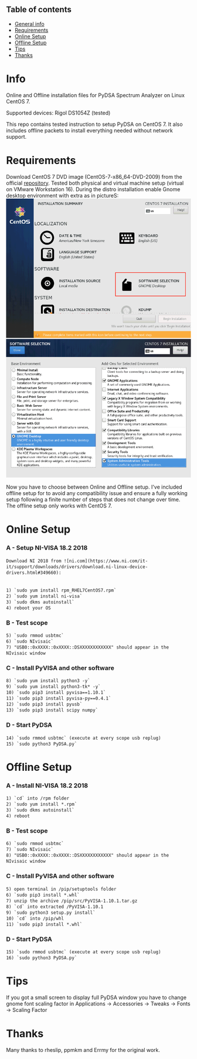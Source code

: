 ## Table of contents
* [General info](#Info)
* [Requirements](#Requirements)
* [Online Setup](#Online)
* [Offline Setup](#Offline)
* [Tips](#Tips)
* [Thanks](#Thanks)

# Info
Online and Offline installation files for PyDSA Spectrum Analyzer on Linux CentOS 7.

Supported devices: Rigol DS1054Z (tested)

This repo contains tested instruction to setup PyDSA on CentOS 7.
It also includes offline packets to install everything needed without network support.

# Requirements
Download CentOS 7 DVD image (CentOS-7-x86_64-DVD-2009) from the official [repository](http://isoredirect.centos.org/centos/7/isos/x86_64/).
Tested both physical and virtual machine setup (virtual on VMware Workstation 16).
During the distro installation enable Gnome desktop environment with extra as in pictureS:
![CentOS software options](https://github.com/Limon93/PyDSA/blob/master/CentOS_setup_1of2.png)
![CentOS selection](https://github.com/Limon93/PyDSA/blob/master/CentOS_setup_2of2.png)

Now you have to choose between Online and Offline setup.
I've included offline setup for to avoid any compatibility issue and ensure a fully working setup following a finite number of steps that does not change over time.
The offline setup only works with CentOS 7.

# Online Setup
### A - Setup NI-VISA 18.2 2018  
    Download NI 2018 from ![ni.com](https://www.ni.com/it-it/support/downloads/drivers/download.ni-linux-device-drivers.html#349660):
	
	
	1) `sudo yum install rpm_RHEL7CentOS7.rpm`
	2) `sudo yum install ni-visa`
	3) `sudo dkms autoinstall`
	4) reboot your OS
	

### B - Test scope

	5) `sudo rmmod usbtmc`
	6) `sudo NIvisaic` 
	7) "USB0::0xXXXX::0xXXXX::DSXXXXXXXXXXXX" should appear in the NIvisaic window

### C - Install PyVISA and other software

	8) `sudo yum install python3 -y`
	9) `sudo yum install python3-tk* -y`
	10) `sudo pip3 install pyvisa==1.10.1`
	11) `sudo pip3 install pyvisa-py==0.4.1`
	12) `sudo pip3 install pyusb`
	13) `sudo pip3 install scipy numpy`

### D - Start PyDSA
	
	14) `sudo rmmod usbtmc` (execute at every scope usb replug)
	15) `sudo python3 PyDSA.py`


# Offline Setup
### A - Install NI-VISA 18.2 2018

	1) `cd` into /rpm folder
	2) `sudo yum install *.rpm`
	3) `sudo dkms autoinstall`
	4) reboot

### B - Test scope

	6) `sudo rmmod usbtmc`
	7) `sudo NIvisaic`
	8) "USB0::0xXXXX::0xXXXX::DSXXXXXXXXXXXX" should appear in the NIvisaic window

### C - Install PyVISA and other software

	5) open terminal in /pip/setuptools folder
	6) `sudo pip3 install *.whl`
	7) unzip the archive /pip/src/PyVISA-1.10.1.tar.gz 
	8) `cd` into extracted /PyVISA-1.10.1
	9) `sudo python3 setup.py install`
	10) `cd` into /pip/whl
	11) `sudo pip3 install *.whl`

### D - Start PyDSA

	15) `sudo rmmod usbtmc` (execute at every scope usb replug)
	16) `sudo python3 PyDSA.py`


# Tips
If you got a small screen to display full PyDSA window you have to change gnome font scaling factor in Applications -> Accessories -> Tweaks -> Fonts -> Scaling Factor

# Thanks
Many thanks to rheslip, ppmkm and Errmy for the original work.






